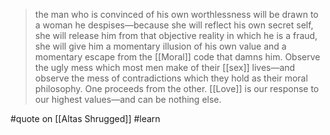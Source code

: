 > the man who is convinced of his own worthlessness will be drawn to a woman he despises—because she will reflect his own secret self, she will release him from that objective reality in which he is a fraud, she will give him a momentary illusion of his own value and a momentary escape from the [[Moral]] code that damns him. Observe the ugly mess which most men make of their [[sex]] lives—and observe the mess of contradictions which they hold as their moral philosophy. One proceeds from the other. [[Love]] is our response to our highest values—and can be nothing else.

#quote  on [[Altas Shrugged]] #learn